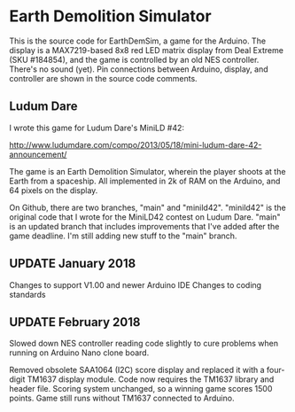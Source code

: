 # Earth Demolition Simulator #

This is the source code for EarthDemSim, a game for the Arduino.
The display is a MAX7219-based 8x8 red LED matrix display from
Deal Extreme (SKU #184854),
and the game is controlled by an old NES controller.
There's no sound (yet).
Pin connections between Arduino,
display, and controller are shown in the source code comments.

## Ludum Dare ##

I wrote this game for Ludum Dare's MiniLD #42: 

http://www.ludumdare.com/compo/2013/05/18/mini-ludum-dare-42-announcement/

The game is an Earth Demolition Simulator,
wherein the player shoots at the Earth from a spaceship.
All implemented in 2k of RAM on the Arduino,
and 64 pixels on the display.

On Github, there are two branches, "main" and "minild42".
"minild42" is the original code that I wrote for the MiniLD42
contest on Ludum Dare.
"main" is an updated branch that includes improvements that
I've added after the game deadline.
I'm still adding new stuff to the "main" branch.

## UPDATE January 2018 ##
Changes to support V1.00 and newer Arduino IDE
Changes to coding standards

## UPDATE February 2018 ##
Slowed down NES controller reading code slightly to cure problems when
running on Arduino Nano clone board.

Removed obsolete SAA1064 (I2C) score display and replaced it with a
four-digit TM1637 display module.
Code now requires the TM1637 library and header file.
Scoring system unchanged,
so a winning game scores 1500 points.
Game still runs without TM1637 connected to Arduino.

